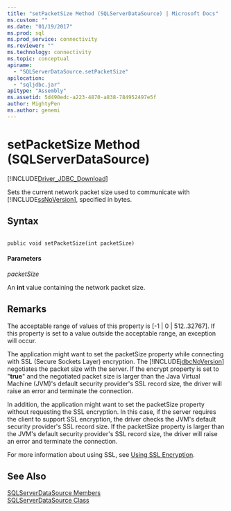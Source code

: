 ```yaml
---
title: "setPacketSize Method (SQLServerDataSource) | Microsoft Docs"
ms.custom: ""
ms.date: "01/19/2017"
ms.prod: sql
ms.prod_service: connectivity
ms.reviewer: ""
ms.technology: connectivity
ms.topic: conceptual
apiname: 
  - "SQLServerDataSource.setPacketSize"
apilocation: 
  - "sqljdbc.jar"
apitype: "Assembly"
ms.assetid: 5d490edc-a223-4870-a838-784952497e5f
author: MightyPen
ms.author: genemi
---
```

# setPacketSize Method (SQLServerDataSource)
[!INCLUDE[Driver_JDBC_Download](../../../includes/driver_jdbc_download.md)]

  Sets the current network packet size used to communicate with [!INCLUDE[ssNoVersion](../../../includes/ssnoversion-md.md)], specified in bytes.  
  
## Syntax  
  
```  
  
public void setPacketSize(int packetSize)  
```  
  
#### Parameters  
 *packetSize*  
  
 An **int** value containing the network packet size.  
  
## Remarks  
 The acceptable range of values of this property is [-1 | 0 | 512..32767]. If this property is set to a value outside the acceptable range, an exception will occur.  
  
 The application might want to set the packetSize property while connecting with SSL (Secure Sockets Layer) encryption. The [!INCLUDE[jdbcNoVersion](../../../includes/jdbcnoversion_md.md)] negotiates the packet size with the server. If the encrypt property is set to "**true**" and the negotiated packet size is larger than the Java Virtual Machine (JVM)'s default security provider's SSL record size, the driver will raise an error and terminate the connection.  
  
 In addition, the application might want to set the packetSize property without requesting the SSL encryption. In this case, if the server requires the client to support SSL encryption, the driver checks the JVM's default security provider's SSL record size. If the packetSize property is larger than the JVM's default security provider's SSL record size, the driver will raise an error and terminate the connection.  
  
 For more information about using SSL, see [Using SSL Encryption](../../../connect/jdbc/using-ssl-encryption.md).  
  
## See Also  
 [SQLServerDataSource Members](../../../connect/jdbc/reference/sqlserverdatasource-members.md)   
 [SQLServerDataSource Class](../../../connect/jdbc/reference/sqlserverdatasource-class.md)  
  
  
